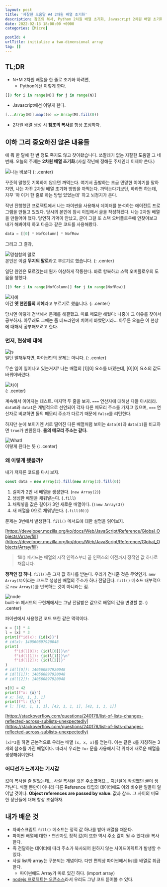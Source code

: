 ```yaml
---
layout: post
title: '자잘한 도움말 #4 2차원 배열 초기화'
description: 참조의 복사, Python 2차원 배열 초기화, Javascript 2차원 배열 초기화
date: 2022-02-13 18:00:00 +0900
categories: [Micro]

postId: 4
urlTitle: initialize a two-dimensional array
tag: []
---
```


## TL;DR
 - N*M 2차원 배열을 한 줄로 초기화 하려면,
   - Python에선 이렇게 한다.
  ```python
  [[0 for i in range(M)] for j in range(N)]
  ```
   - Javascript에선 이렇게 한다.
  ```javascript
  [...Array(N)].map((e) => Array(M).fill(0))
  ```
 - 2차원 배열 생성 시 **참조의 복사**를 항상 조심하자.

## 이하 그리 중요하진 않은 내용들

에 뭐 한 달에 한 번 정도 죽지도 않고 찾아왔습니다. 쓰잘데기 없는 자잘한 도움말 그 네번째. 오늘의 주제는 **2차원 배열 초기화**.(사실 작년에 정해둔 주제인데 이제야 쓴다.)

![나는 바보다](https://i.postimg.cc/SNVDB4gv/image.png)
{: .center}

꾸준히 말했듯 기록하지 않으면 까먹는다. 여기서 출발하는 조금 민망한 이야기를 말하자면, 나는 자꾸 2차원 배열 초기화 방법을 까먹는다. 까먹는다기보단, 하라면 하는데, 자꾸 '아 이거 한 줄로 하는 방법 있었는데' 하고 뇌정지가 온다.

작년 진행했던 프로젝트에서 나는 파이썬을 사용해서 데이터를 분석하는 에이전트 프로그램을 만들고 있었다. 당시의 본인에 잠시 이입해서 글을 작성하겠다. 나는 2차원 배열을 만들어야 했다. 당연히 기억이 안났고, 굳이 그걸 또 스택 오버플로우에 안찾아보고 내가 해봐야지 하고 다음과 같은 코드를 사용해봤다.

```python
data = [[0] * NofColumn] * NofRow
```

그리고 그 결과,  

![멍첨함의 말로](https://i.postimg.cc/cHhM3MtL/image.png)  
본인은 이걸 **무지의 말로**라고 부르기로 했습니다.
{: .center}

일단 원인은 모르겠는데 뭔가 이상하게 작동한다. 바로 항복하고 스택 오버플로우의 도움을 청했다.

```python
[[0 for i in range(NofColumn)] for j in range(NofRow)]
```

![지혜](https://i.postimg.cc/GhW7dKkW/image.png)  
이건 **옛 현인들의 지혜**라고 부르기로 했습니다.
{: .center}

당시엔 이렇게 검색해서 문제를 해결했고. 따로 메모만 해뒀다: 나중에 그 이유를 찾아서 공부하자. 아무래도 그때는 좀 데드라인에 치여서 바빴던지라... 아무튼 오늘은 이 현상에 대해서 공부해보려고 한다.

### 먼저, 현상에 대해
![js](https://i.postimg.cc/MTB0P2LX/js.png)  
일단 말해두자면, 파이썬만의 문제는 아니다.
{: .center}

무슨 일이 일어나고 있는거지? 나는 배열의 [1][0] 요소를 바꿨는데, [0][0] 요소의 값도 바뀌어버렸다.

![차이](https://i.postimg.cc/T2gMmKtv/image.png)  
{: .center}

계속해서 이어지는 테스트. 마지막 두 줄을 보자. `===` 연산자에 대해선 다들 아시리라. `data0`과 `data1`은 개별적으로 선언되어 각자 다른 메모리 주소를 가지고 있으며, `===` 연산자로 비교하면 둘의 메모리 주소가 다르기 때문에 `false`를 리턴한다.  

하지만 눈에 보이기엔 서로 떨어진 다른 배열처럼 보이는 `data[0]`과 `data[1]`을 비교하면 `true`가 반환된다. **둘의 메모리 주소는 같다.**

![WhatI](https://i.postimg.cc/N007qCN7/whati.png)  
이렇게 된다는 뜻
{: .center}

### 왜 이렇게 됐을까?

내가 저지른 코드를 다시 보자.  

```javascript
const data = new Array(2).fill(new Array(3).fill(0))
```

1. 길이가 2인 새 배열을 생성한다. (`new Array(2)`)
2. 생성한 배열을 채워넣는다. (`.fill`)
3. 채워넣을 값은 길이가 3인 새로운 배열이다. (`(new Array(3)`)
4. 새 배열을 0으로 채워넣는다. (`.fill(0))`)

문제는 3번에서 발생한다. `fill()` 메서드에 대한 설명을 읽어보자.

[https://developer.mozilla.org/ko/docs/Web/JavaScript/Reference/Global_Objects/Array/fill](https://developer.mozilla.org/ko/docs/Web/JavaScript/Reference/Global_Objects/Array/fill)

> fill() 메서드는 배열의 시작 인덱스부터 끝 인덱스의 이전까지 정적인 값 하나로 채웁니다.

**정적인 값 하나**. `fill()`은 그저 값 하나를 받는다. 우리가 건내준 것은 무엇인가. `new Array(3)`이라는 코드로 생성한 배열의 주소가 하나 전달된다. `fill()` 메소드 내부적으로 `new Array()`를 반복하는 것이 아니라는 점.

![node](https://i.postimg.cc/nh0XvFHp/node.png)  
built-in 메서드의 구현체에서는 그냥 전달받은 값으로 배열의 값을 변경할 뿐.
{: .center}  

파이썬에서 사용했던 코드 또한 같은 맥락이다.  

```python
x = [1] * 4
l = [x] * 3
print(f"id(x): {id(x)}")
# id(x): 140560897920048
print(
    f"id(l[0]): {id(l[0])}\n"
    f"id(l[1]): {id(l[1])}\n"
    f"id(l[2]): {id(l[2])}"
)
# id(l[0]): 140560897920048
# id(l[1]): 140560897920048
# id(l[2]): 140560897920048

x[0] = 42
print(f"x: {x}")
# x: [42, 1, 1, 1]
print(f"l: {l}")
# l: [[42, 1, 1, 1], [42, 1, 1, 1], [42, 1, 1, 1]]
```  
[https://stackoverflow.com/questions/240178/list-of-lists-changes-reflected-across-sublists-unexpectedly](https://stackoverflow.com/questions/240178/list-of-lists-changes-reflected-across-sublists-unexpectedly)

`[x]*3`을 하면 근본적으로 우리는 배열 `[x, x, x]`를 얻는다. 이는 같은 `x`를 지칭하는 3개의 참조를 가진 배열이다. 따라서 우리는 `for` 문을 사용해서 각 위치에 새로운 배열을 생성해줘야한다.

### 어디선가 느껴지는 기시감
값이 복사될 줄 알았는데... 사실 복사된 것은 주소였어요... [지난달에 작성했던 글](/micro/2022/01/19/micro-tip-3.html)이 생각난다. 배열 뿐만이 아니라 다른 Reference 타입의 데이터에도 이와 비슷한 일들이 일어날 것이다. **Object references are passed by value**. 값과 참조. 그 사이의 미묘한 장난들에 대해 항상 조심하자.

## 내가 배운 것

- 자바스크립트 `fill()` 메소드는 정적 값 하나를 받아 배열을 채운다.
- 파이썬 배열에 대한 `*` 연산자도 정적 값(이 또한 역시 주소 값이 될 수 있다)을 복사한다.
- 즉 전달하는 데이터에 따라 주소가 복사되어 원하지 않는 사이드이펙트가 발생할 수 있다.
- 사실 list와 array는 구분되는 개념이다. 다만 편의상 파이썬에서 list를 배열로 취급한다.
  - 파이썬에도 Array가 따로 있긴 하다. (import array)
- [nodejs 프로젝트는 오픈소스](https://github.com/nodejs/node)라서 우리도 그냥 코드 뜯어볼 수 있다.